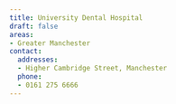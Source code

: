 ```yaml
---
title: University Dental Hospital
draft: false
areas:
- Greater Manchester
contact:
  addresses:
  - Higher Cambridge Street, Manchester
  phone:
  - 0161 275 6666
---
```


